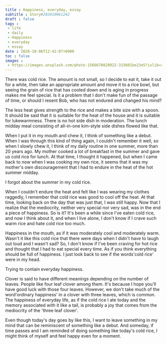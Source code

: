 ```yaml
---
title : Happiness, everyday, essay
subtitle : Story#202010061242
draft : false
tags :
 - life
 - daily
 - Happiness
 - everyday
 - essay
date : 2020-10-06T12:42:07+0900
toc : false
images : 
 - https://images.unsplash.com/photo-1566670829022-315601be23e5?ixlib=rb-1.2.1&q=80&fm=jpg&crop=entropy&cs=tinysrgb&w=1080&fit=max&ixid=eyJhcHBfaWQiOjE1NTU0OX0
---
```

There was cold rice. The amount is not small, so I decide to eat it, take it out for a while, then take an appropriate amount and move it to a rice bowl, but seeing the grain of rice that has cooled down and is aging in progress makes me feel special. Is it a problem that I don't make fun of the passage of time, or should I resent Bob, who has not endured and changed his mind?  

The less heat gives strength to the rice and makes a bite size with a spoon. It should be said that it is suitable for the heat of the house and it is suitable for lukewarmness. There is no hot side dish in moderation. The lunch midday meal consisting of all-in-one kim-style side dishes flowed like that.  

When I put it in my mouth and chew it, I think of something like a debut. When I was through this kind of thing again, I couldn't remember it well, so when I slowly chew it, I think of my daily routine in one summer, more than 20 years ago. My mother cooked a lot of breakfast in the summer and gave us cold rice for lunch. At that time, I thought it happened, but when I came back to now when I was cooking my own rice, it seems that it was my mother's own discouragement that I had to endure in the heat of the hot summer midday.  

I forgot about the summer in my cold rice.  

When I couldn't endure the heat and felt like I was wearing my clothes raggedly, I remember that cold rice was good to cool off the heat. At that time, looking back on the day that was just that, I was still happy. Now that I realize that the mediocrity, neither very special nor very sad, was in the end a piece of happiness. So is it? It's been a while since I've eaten cold rice, and now I think about it, and when I live alone, I don't know if I crave such warm rice and hate cold rice too much.  

Happiness in the mouth, as if it was moderately cool and moderately warm. Wasn't it like this cold rice that there were days when I didn't have to laugh out loud and I wasn't sad? So, I don't know if I've been craving for hot rice and thought that I had to eat special every time. As if you think everything should be full of happiness. I just look back to see if the words'cold rice' were in my head.  

Trying to contain everyday happiness.  

Clover is said to have different meanings depending on the number of leaves. People like four leaf clover among them. It's because I hope you'll have good luck with those four leaves. However, we don't take much of the word'ordinary happiness' in a clover with three leaves, which is common. The happiness of everyday life, as if the cold rice I ate today and the memory associated with it like a tail, is probably a joy that comes from the mediocrity of the 'three leaf clover'.  

Even though today's day goes by like this, I want to leave something in my mind that can be reminiscent of something like a debut. And someday, if time passes and I am reminded of doing something like today's cold rice, I might think of myself and feel happy even for a moment.